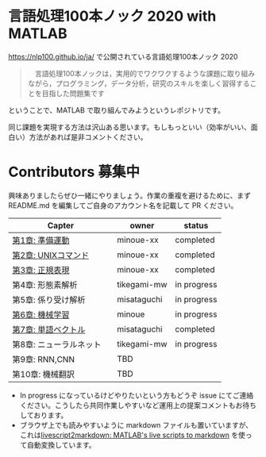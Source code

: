# 言語処理100本ノック 2020 with MATLAB

https://nlp100.github.io/ja/ で公開されている言語処理100本ノック 2020　

>　言語処理100本ノックは，実用的でワクワクするような課題に取り組みながら，プログラミング，データ分析，研究のスキルを楽しく習得することを目指した問題集です

ということで、MATLAB で取り組んでみようというレポジトリです。

同じ課題を実現する方法は沢山ある思います。もしもっといい（効率がいい、面白い）方法があれば是非コメントください。


# Contributors 募集中

興味ありましたらぜひ一緒にやりましょう。作業の重複を避けるために、まず README.md を編集してご自身のアカウント名を記載して PR ください。


|  Capter  |  owner  | status |
| ---- | ---- | ---- |
| [第1章: 準備運動](Chapter1_Warm-up/Chapter1_WarmUp.md)　| minoue-xx | completed |
| [第2章: UNIXコマンド](Chapter2_UnixCommand/Chapter2_UnixCommand.md)　| minoue-xx | completed |
| [第3章: 正規表現](Chapter3_RegularExpression/Chapter3_RegularExpression.md)　| minoue-xx | completed |
| 第4章: 形態素解析　| tikegami-mw | in progress |
| 第5章: 係り受け解析　| misataguchi | in progress |
| [第6章: 機械学習](Chapter6_MachineLearning/Chapter6_MachineLearning.md)　| minoue | in progress |
| [第7章: 単語ベクトル](Chapter7_Wordembedding/Chapter7.md)　| misataguchi | completed |
| 第8章: ニューラルネット　| tikegami-mw | in progress |
| 第9章: RNN,CNN　| TBD | |
| 第10章: 機械翻訳　| TBD | |

- In progress になっているけどやりたいという方もどうぞ issue にてご連絡ください。こうしたら共同作業しやすいなど運用上の提案コメントもお待ちしております。
- ブラウザ上でも読みやすいように markdown ファイルも置いていますが、これは[livescript2markdown​: MATLAB's live scripts to markdown](https://jp.mathworks.com/matlabcentral/fileexchange/73993-livescript2markdown-matlab-s-live-scripts-to-markdown) を使って自動変換しています。

